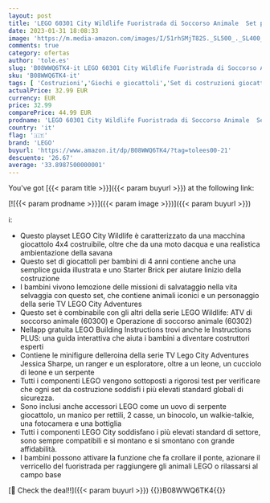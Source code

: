 ```yaml
---
layout: post
title: 'LEGO 60301 City Wildlife Fuoristrada di Soccorso Animale  Set per Bambini di 4 anni con Macchina Giocattolo e Animali'
date: 2023-01-31 18:08:33
image: 'https://m.media-amazon.com/images/I/51rhSMjT82S._SL500_._SL400_.jpg'
comments: true
category: ofertas
author: 'tole.es'
slug: 'B08WWQ6TK4-it LEGO 60301 City Wildlife Fuoristrada di Soccorso Animale...'
sku: 'B08WWQ6TK4-it'
tags: [ 'Costruzioni','Giochi e giocattoli','Set di costruzioni giocattolo','lego','🇮🇹', ]
actualPrice: 32.99 EUR
currency: EUR
price: 32.99
comparePrice: 44.99 EUR
prodname: 'LEGO 60301 City Wildlife Fuoristrada di Soccorso Animale  Set per Bambini di 4 anni con Macchina Giocattolo e Animali'
country: 'it'
flag: '🇮🇹'
brand: 'LEGO'
buyurl: 'https://www.amazon.it/dp/B08WWQ6TK4/?tag=tolees00-21'
descuento: '26.67'
average: '33.8987500000001'
---
```


You've got [{{< param title >}}]({{< param buyurl >}}) at the following link:

[![{{< param prodname >}}]({{< param image >}})]({{< param buyurl >}})

ℹ️:

- Questo playset LEGO City Wildlife è caratterizzato da una macchina giocattolo 4x4 costruibile, oltre che da una moto dacqua e una realistica ambientazione della savana
- Questo set di giocattoli per bambini di 4 anni contiene anche una semplice guida illustrata e uno Starter Brick per aiutare linizio della costruzione
- I bambini vivono lemozione delle missioni di salvataggio nella vita selvaggia con questo set, che contiene animali iconici e un personaggio della serie TV LEGO City Adventures
- Questo set è combinabile con gli altri della serie LEGO Wildlife: ATV di soccorso animale (60300) e Operazione di soccorso animale (60302)
- Nellapp gratuita LEGO Building Instructions trovi anche le Instructions PLUS: una guida interattiva che aiuta i bambini a diventare costruttori esperti
- Contiene le minifigure delleroina della serie TV Lego City Adventures Jessica Sharpe, un ranger e un esploratore, oltre a un leone, un cucciolo di leone e un serpente
- Tutti i componenti LEGO vengono sottoposti a rigorosi test per verificare che ogni set da costruzione soddisfi i più elevati standard globali di sicurezza.
- Sono inclusi anche accessori LEGO come un uovo di serpente giocattolo, un manico per rettili, 2 casse, un binocolo, un walkie-talkie, una fotocamera e una bottiglia
- Tutti i componenti LEGO City soddisfano i più elevati standard di settore, sono sempre compatibili e si montano e si smontano con grande affidabilità.
- I bambini possono attivare la funzione che fa crollare il ponte, azionare il verricello del fuoristrada per raggiungere gli animali LEGO o rilassarsi al campo base

[🛒 Check the deal!!]({{< param buyurl >}})
{{<world>}}B08WWQ6TK4{{</world>}}
